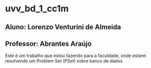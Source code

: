 # uvv_bd_1_cc1m
## Aluno: Lorenzo Venturini de Almeida

## Professor: Abrantes Araújo

Este é um trabalho que estou fazendo para a faculdade, onde estarei resolvendo um Problem Set (PSet) sobre banco de dados

